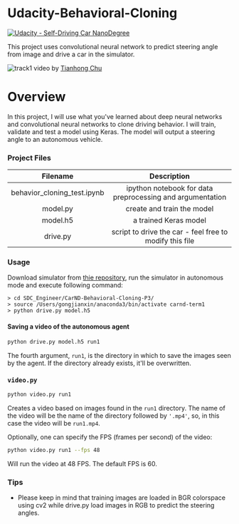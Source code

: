 # Udacity-Behavioral-Cloning

[![Udacity - Self-Driving Car NanoDegree](https://s3.amazonaws.com/udacity-sdc/github/shield-carnd.svg)](http://www.udacity.com/drive)
  
This project uses convolutional neural network to predict steering angle from image and drive a car in the simulator.
  

![track1](https://user-images.githubusercontent.com/13807244/33979745-bb3e7400-e0e0-11e7-8a42-fd4cb20ed0ec.gif)
video by [Tianhong Chu](https://github.com/CtheSky/Udacity-Behavioral-Cloning)

# Overview
In this project, I will use what you've learned about deep neural networks and convolutional neural networks to clone driving behavior. I will train, validate and test a model using Keras. The model will output a steering angle to an autonomous vehicle.

### Project Files
|  Filename   |   Description  | 
|:-------------:|:-------------:|
| behavior_cloning_test.ipynb |  ipython notebook for data preprocessing and argumentation |
| model.py | create and train the model |
| model.h5 | a trained Keras model |
| drive.py | script to drive the car - feel free to modify this file |

### Usage
Download simulator from [thie repository](https://github.com/udacity/self-driving-car-sim), run the simulator in 
autonomous mode and execute following command:
```
> cd SDC_Engineer/CarND-Behavioral-Cloning-P3/
> source /Users/gongjianxin/anaconda3/bin/activate carnd-term1
> python drive.py model.h5
```
#### Saving a video of the autonomous agent

```sh
python drive.py model.h5 run1
```

The fourth argument, `run1`, is the directory in which to save the images seen by the agent. If the directory already exists, it'll be overwritten.

### `video.py`

```sh
python video.py run1
```

Creates a video based on images found in the `run1` directory. The name of the video will be the name of the directory followed by `'.mp4'`, so, in this case the video will be `run1.mp4`.

Optionally, one can specify the FPS (frames per second) of the video:

```sh
python video.py run1 --fps 48
```

Will run the video at 48 FPS. The default FPS is 60.

### Tips
- Please keep in mind that training images are loaded in BGR colorspace using cv2 while drive.py load images in RGB to predict the steering angles.
